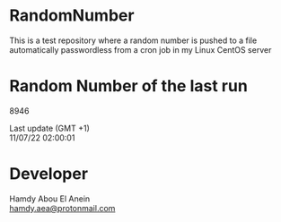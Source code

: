 # RandomNumber    
This is a test repository where a random number is pushed to a file automatically passwordless from a cron job in my Linux CentOS server    
# Random Number of the last run   
8946
      
Last update (GMT +1)    
11/07/22 02:00:01
# Developer    
Hamdy Abou El Anein   
hamdy.aea@protonmail.com

